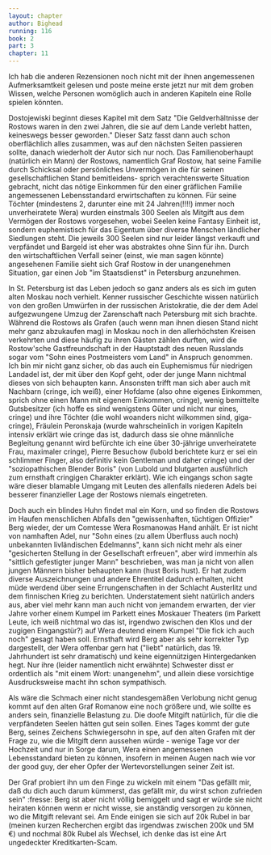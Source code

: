 ```yaml
---
layout: chapter
author: Bighead
running: 116
book: 2
part: 3
chapter: 11
---
```

Ich hab die anderen Rezensionen noch nicht mit der ihnen angemessenen Aufmerksamtkeit gelesen und poste meine erste jetzt nur mit dem groben Wissen, welche Personen womöglich auch in anderen Kapiteln eine Rolle spielen könnten.

Dostojewiski beginnt dieses Kapitel mit dem Satz "Die Geldverhältnisse der Rostows waren in den zwei Jahren, die sie auf dem Lande verlebt hatten, keineswegs besser geworden." Dieser Satz fasst dann auch schon oberflächlich alles zusammen, was auf den nächsten Seiten passieren sollte, danach wiederholt der Autor sich nur noch. Das Familienoberhaupt (natürlich ein Mann) der Rostows, namentlich Graf Rostow, hat seine Familie durch Schicksal oder persönliches Unvermögen in die für seinen gesellschaftlichen Stand bemitleidens- sprich verachtenswerte Situation gebracht, nicht das nötige Einkommen für den einer gräflichen Familie angemessenen Lebensstandard erwirtschaften zu können. Für seine Töchter (mindestens 2, darunter eine mit 24 Jahren(!!!!) immer noch unverheiratete Wera) wurden einstmals 300 Seelen als Mitgift aus dem Vermögen der Rostows vorgesehen, wobei Seelen keine Fantasy Einheit ist, sondern euphemistisch für das Eigentum über diverse Menschen ländlicher Siedlungen steht. Die jeweils 300 Seelen sind nur leider längst verkauft und verpfändet und Bargeld ist eher was abstraktes ohne Sinn für ihn. Durch den wirtschaftlichen Verfall seiner (einst, wie man sagen könnte) angesehenen Familie sieht sich Graf Rostow in der unangenehmen Situation, gar einen Job "im Staatsdienst" in Petersburg anzunehmen.

In St. Petersburg ist das Leben jedoch so ganz anders als es sich im guten alten Moskau noch verhielt. Kenner russischer Geschichte wissen natürlich von den großen Umwürfen in der russischen Aristokratie, die der dem Adel aufgezwungene Umzug der Zarenschaft nach Petersburg mit sich brachte. Während die Rostows als Grafen (auch wenn man ihnen diesen Stand nicht mehr ganz abzukaufen mag) in Moskau noch in den allerhöchsten Kreisen verkehrten und diese häufig zu ihren Gästen zählen durften, wird die Rostow'sche Gastfreundschaft in der Hauptstadt des neuen Russlands sogar vom "Sohn eines Postmeisters vom Land" in Anspruch genommen. Ich bin mir nicht ganz sicher, ob das auch ein Euphemismus für niedrigen Landadel ist, der mit über den Kopf geht, oder der junge Mann nichtmal dieses von sich behaupten kann. Ansonsten trifft man sich aber auch mit Nachbarn (cringe, ich weiß), einer Hofdame (also ohne eigenes Einkommen, sprich ohne einen Mann mit eigenem Einkommen, cringe), wenig bemittelte Gutsbesitzer (ich hoffe es sind wenigstens Güter und nicht nur eines, cringe) und ihre Töchter (die wohl woanders nicht wilkommen sind, giga-cringe), Fräulein Peronskaja (wurde wahrscheinlich in vorigen Kapiteln intensiv erklärt wie cringe das ist, dadurch dass sie ohne männliche Begleitung genannt wird befürchte ich eine über 30-jährige unverheiratete Frau, maximaler cringe), Pierre Besuchow (lubold berichtete kurz er sei ein schlimmer Finger, also definitiv kein Gentleman und daher cringe) und der "soziopathischen Blender Boris" (von Lubold und blutgarten ausführlich zum ernsthaft cringigen Charakter erklärt). Wie ich eingangs schon sagte wäre dieser blamable Umgang mit Leuten des allenfalls niederen Adels bei besserer finanzieller Lage der Rostows niemals eingetreten.

Doch auch ein blindes Huhn findet mal ein Korn, und so finden die Rostows im Haufen menschlichen Abfalls den "gewissenhaften, tüchtigen Offizier" Berg wieder, der um Comtesse Wera Rosmanowas Hand anhält. Er ist nicht von namhaften Adel, nur "Sohn eines (zu allem Überfluss auch noch) unbekannten livländischen Edelmanns", kann sich nicht mehr als einer "gesicherten Stellung in der Gesellschaft erfreuen", aber wird immerhin als "sittlich gefestigter junger Mann" beschrieben, was man ja nicht von allen jungen Männern bisher behaupten kann (hust Boris hust). Er hat zudem diverse Auszeichnungen und andere Ehrentitel dadurch erhalten, nicht müde werdend über seine Errungenschaften in der Schlacht Austerlitz und dem finnischen Krieg zu berichten. Understatement sieht natürlich anders aus, aber viel mehr kann man auch nicht von jemandem erwarten, der vier Jahre vorher einem Kumpel im Parkett eines Moskauer Theaters (im Parkett Leute, ich weiß nichtmal wo das ist, irgendwo zwischen den Klos und der zugigen Eingangstür?) auf Wera deutend einem Kumpel "Die fick ich auch noch" gesagt haben soll. Ernsthaft wird Berg aber als sehr korrekter Typ dargestellt, der Wera offenbar gern hat ("liebt" natürlich, das 19. Jahrhundert ist sehr dramatisch) und keine eigennützigen Hintergedanken hegt. Nur ihre (leider namentlich nicht erwähnte) Schwester disst er ordentlich als "mit einem Wort: unangenehm", und allein diese vorsichtige Ausdrucksweise macht ihn schon sympathisch.

Als wäre die Schmach einer nicht standesgemäßen Verlobung nicht genug kommt auf den alten Graf Romanow eine noch größere und, wie sollte es anders sein, finanzielle Belastung zu. Die doofe Mitgift natürlich, für die die verpfändeten Seelen hätten gut sein sollen. Eines Tages kommt der gute Berg, seines Zeichens Schwiegersohn in spe, auf den alten Grafen mit der Frage zu, wie die Mitgift denn aussehen würde - wenige Tage vor der Hochzeit und nur in Sorge darum, Wera einen angemessenen Lebensstandard bieten zu können, insofern in meinen Augen nach wie vor der good guy, der eher Opfer der Wertevorstellungen seiner Zeit ist.

Der Graf probiert ihn um den Finge zu wickeln mit einem "Das gefällt mir, daß du dich auch darum kümmerst, das gefällt mir, du wirst schon zufrieden sein" :fresse: Berg ist aber nicht völlig bemiggelt und sagt er würde sie nicht heiraten können wenn er nicht wisse, sie anständig versorgen zu können, wo die Mitgift relevant sei. Am Ende einigen sie sich auf 20k Rubel in bar (meinen kurzen Recherchen ergibt das irgendwas zwischen 200k und 5M €) und nochmal 80k Rubel als Wechsel, ich denke das ist eine Art ungedeckter Kreditkarten-Scam.